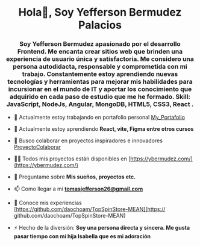 <h1 align="center">Hola👋, Soy Yefferson Bermudez Palacios</h1>
<h3 align="center">Soy Yefferson Bermudez apasionado por el desarrollo Frontend. Me encanta crear sitios web que brinden una experiencia de usuario única y satisfactoria. Me considero una persona autodidacta, responsable y comprometida con mi trabajo. Constantemente estoy aprendiendo nuevas tecnologías y herramientas para mejorar mis habilidades para incursionar en el mundo de IT y aportar los conocimiento que adquirido en cada paso de estudio que me he formado.
  Skill: JavaScript, NodeJs, Angular, MongoDB, HTML5, CSS3, React .</h3>

- 🔭 Actualmente estoy trabajando en portafolio personal [My_Portafolio](https://github.com/ThomasYefferson/My_Portafolio)

- 🌱 Actualmente estoy aprendiendo **React, vite, Figma entre otros cursos**

- 👯 Busco colaborar en proyectos inspiradores e innovadores [ProyectoColaborar](https://github.com/ThomasYefferson/ProyectoColaborar)

- 👨‍💻 Todos mis proyectos están disponibles en [https://ybermudez.com/](https://ybermudez.com/)

- 💬 Preguntame sobre **Mis sueños, proyectos etc.**

- 📫 Como llegar a mi **tomasjefferson26@gmail.com**

- 📄 Conoce mis experiencias [https://github.com/daochoam/TopSpinStore-MEAN](https:// github.com/daochoam/TopSpinStore-MEAN)

- ⚡ Hecho de la diversión: **Soy una persona directa y sincera. Me gusta pasar tiempo con mi hija Isabella que es mi adoración**


